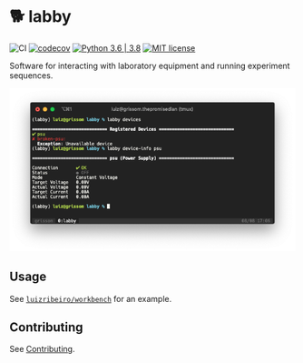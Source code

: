 # 🐕 labby

![CI](https://github.com/luizribeiro/labby/workflows/CI/badge.svg)
[![codecov](https://codecov.io/gh/luizribeiro/labby/branch/master/graph/badge.svg)](https://codecov.io/gh/luizribeiro/labby)
[![Python 3.6 | 3.8](https://img.shields.io/badge/python-3.7%20%7C%203.8-blue)](https://www.python.org/downloads/)
[![MIT license](https://img.shields.io/badge/License-MIT-blue.svg)](https://lbesson.mit-license.org/)

Software for interacting with laboratory equipment and running experiment
sequences.

![Screenshot](docs/img/screenshot.png)

## Usage

See [`luizribeiro/workbench`](https://github.com/luizribeiro/workbench)
for an example.

## Contributing

See [Contributing](docs/contributing.md).
